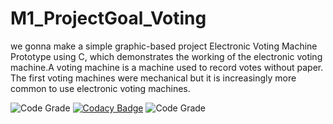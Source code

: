 # M1_ProjectGoal_Voting
we gonna make a simple graphic-based project Electronic Voting Machine Prototype using C, which demonstrates the working of the electronic voting machine.A voting machine is a machine used to record votes without paper. The first voting machines were mechanical but it is increasingly more common to use electronic voting machines.

![Code Grade](https://api.codiga.io/project/31205/score/svg)
[![Codacy Badge](https://app.codacy.com/project/badge/Grade/4b78222d721d40459662d0737e3584b7)](https://www.codacy.com/gh/Abishek2208/M1_SNAKE-GAME_GAME/dashboard?utm_source=github.com&amp;utm_medium=referral&amp;utm_content=Abishek2208/M1_SNAKE-GAME_GAME&amp;utm_campaign=Badge_Grade)
![Code Grade](https://api.codiga.io/project/31205/status/svg)
